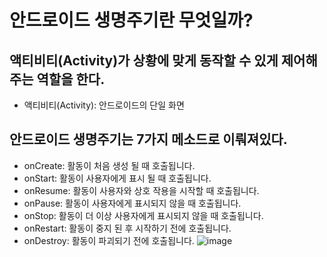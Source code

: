 # 안드로이드 생명주기란 무엇일까?
## 액티비티(Activity)가 상황에 맞게 동작할 수 있게 제어해주는 역할을 한다.
* 액티비티(Activity): 안드로이드의 단일 화면
## 안드로이드 생명주기는 7가지 메소드로 이뤄져있다.
* onCreate: 활동이 처음 생성 될 때 호출됩니다.
* onStart: 활동이 사용자에게 표시 될 때 호출됩니다.
* onResume: 활동이 사용자와 상호 작용을 시작할 때 호출됩니다.
* onPause: 활동이 사용자에게 표시되지 않을 때 호출됩니다.
* onStop: 활동이 더 이상 사용자에게 표시되지 않을 때 호출됩니다.
* onRestart: 활동이 중지 된 후 시작하기 전에 호출됩니다.
* onDestroy: 활동이 파괴되기 전에 호출됩니다.
![image](https://user-images.githubusercontent.com/55188823/124389504-63ec7700-dd22-11eb-8557-d6f613a77d70.png)
